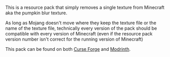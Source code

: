This is a resource pack that simply removes a single texture from Minecraft aka the pumpkin blur texture. 

As long as Mojang doesn't move where they keep the texture file or the name of the texture file, technically every version of the pack should be compatible with every version of Minecraft (even if the resource pack version number isn't correct for the running version of Minecraft)

This pack can be found on both [Curse Forge](https://www.curseforge.com/minecraft/texture-packs/no-more-pumpkin-blur-pack) and [Modrinth](https://modrinth.com/resourcepack/no-more-pumpkin-blur).
